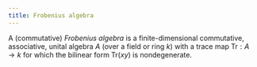 ```yaml
---
title: Frobenius algebra
---
```


A (commutative) *Frobenius algebra* is a finite-dimensional commutative, associative, unital algebra $A$ (over a field or ring $k$) with a trace map $\mathrm{Tr}: A \rightarrow k$ for which the bilinear form $\mathrm{Tr}(xy)$ is nondegenerate.
